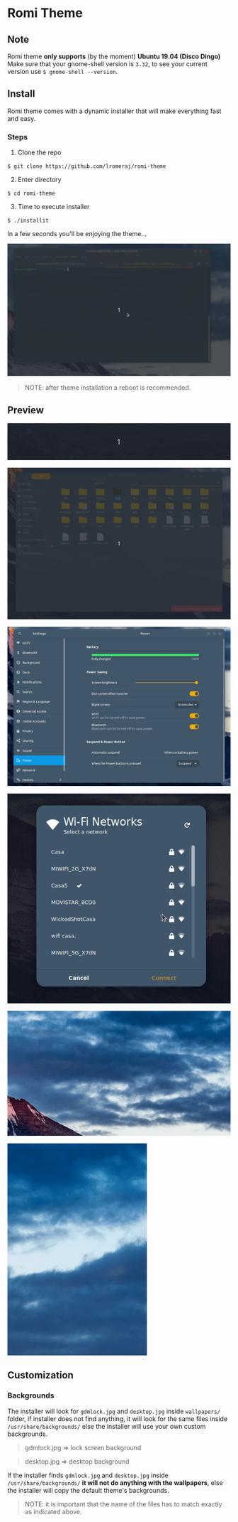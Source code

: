 # Romi Theme

## Note
Romi theme **only supports** (by the moment) **Ubuntu 19.04 (Disco Dingo)**
Make sure that your gnome-shell version is `3.32`, to see your current version use `$ gnome-shell --version`.

## Install
Romi theme comes with a dynamic installer that will make everything fast and easy.

### Steps
1. Clone the repo
```
$ git clone https://github.com/lromeraj/romi-theme
```
2. Enter directory
```
$ cd romi-theme
```
3. Time to execute installer
```
$ ./installit
```
In a few seconds you'll be enjoying the theme...

![](img/installer.gif)

> NOTE: after theme installation a reboot is recommended.

## Preview

![](img/dock.gif)

![](img/nautilus.gif)

![](img/setts.gif)

![](img/net-dialog.gif)

![](img/calendar.gif)

![](img/quick-menu.gif)

## Customization

### Backgrounds

The installer will look for ```gdmlock.jpg``` and ```desktop.jpg```
inside ```wallpapers/``` folder, if installer does not find anything,
it will look for the same files inside ```/usr/share/backgrounds/```
else the installer will use your own custom backgrounds.

> gdmlock.jpg => lock screen background

> desktop.jpg => desktop background

If the installer finds ```gdmlock.jpg``` and ```desktop.jpg``` inside
```/usr/share/backgrounds/``` **it will not do anything with the wallpapers**,
else the installer will copy the default theme's backgrounds.

> NOTE: it is important that the name of the files has to match exactly as indicated above.
